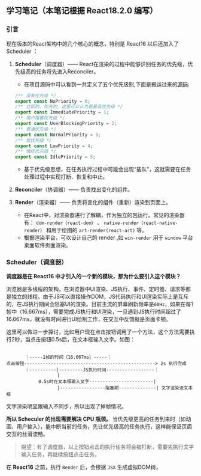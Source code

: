 ## 学习笔记（本笔记根据 React18.2.0 编写）

### 引言
现在版本的React架构中的几个核心的概念，特别是 React16 以后还加入了 Scheduler ： 

1. **Scheduler**（调度器）—— React在渲染的过程中能够识别任务的优先级，优先级高的任务将先进入Reconciler。
   - 在项目源码中可以看到一共定义了五个优先级别,下面是搬运过来的[源码](https://github.com/MrArky/ReactSourceCode/blob/main/packages/react-18.2.0/packages/scheduler/src/SchedulerPriorities.js#L12-L18):

   ``` TypeScript
   /** 没有优先级 */
   export const NoPriority = 0;
   /** 立即的、优先的，这里可以认为是最高优先级 */
   export const ImmediatePriority = 1;
   /** 用户阻塞优先级 */
   export const UserBlockingPriority = 2;
   /** 普通优先级 */
   export const NormalPriority = 3;
   /** 低优先级 */
   export const LowPriority = 4;
   /** 惰性优先级 */
   export const IdlePriority = 5;
   ```
   - 基于优先级思想，在任务执行过程中可能会出现“插队”，这就需要在任务处理过程中实现打断、恢复和中止。

2. **Reconciler**（协调器）—— 负责找出变化的组件。
3. **Render**（渲染器）—— 负责将变化的组件（重新）渲染到页面上。
   - 在React中，对渲染器进行了解耦，作为独立的包运行。常见的渲染器有： `dom-render（react-dom）` 、 `native-render（react-native-render）` 和用于绘图的 `art-render(react-art)` 等。
   - 根据渲染平台，可以设计自己的 render ,如 `win-render` 用于 `window` 平台桌面软件页面渲染。
### Scheduler（调度器）
**调度器是在 **React16** 中才引入的一个新的模块，那为什么要引入这个模块？**

浏览器是多线程的架构，在浏览器中UI渲染、JS执行、事件、定时器、请求等都是独立的线程。由于JS可以直接操作DOM，JS代码执行和UI渲染实际上是互斥的，在JS执行期间会阻塞UI的渲染。目前主流的屏幕刷新频率是`60Hz`，如果在每1帧中（16.667ms），需要完成JS执行和UI渲染，一旦遇到JS执行时间超过了16.667ms，就没有时间进行UI绘制工作，在交互中反馈就是页面卡顿。

这里可以做进一步探讨，比如用户现在点击按钮调用了一个方法，这个方法需要执行2秒，当点击按钮0.5s后，在文本框输入文字。如图：

```

       ｜-----1帧的时间（16.667ms）-----｜
点击按钮-------------------------------------------------> 2s 执行完成
       ｜----------|---------JS执行时间------------------｜
                   |
            0.5s时在文本框输入文字------------------------|
                   |-----------------阻塞期--------------| 文字渲染进文本框
```
文字渲染明显跟输入不同步，所以出现了掉帧情况。

**所以 Scheculer 的出现需要解决 CPU 瓶颈。** 当优先级更高的任务到来时（如动画、用户输入），能中断当前的任务，先让优先级高的任务执行，这样能保证页面交互的丝滑流畅。

> 期望：有了调度器，以上按钮点击的执行任务将会被打断，需要先执行文字输入任务，再继续按钮点击任务。

在 **React16** 之前，执行 `Render` 后，会根据 `JSX` 生成虚拟DOM树，
